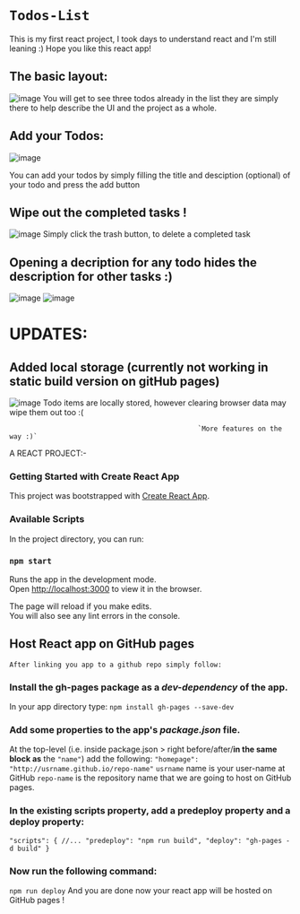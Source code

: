 # `Todos-List`
This is my first react project, I took days to understand react and I'm still leaning :)
Hope you like this react app!

## The basic layout:
![image](https://user-images.githubusercontent.com/79207707/118430768-6bb07780-b6f2-11eb-9a73-9aec4038e3d0.png)
You will get to see three todos already in the list they are simply there to help describe the UI and the project as a whole.

## Add your Todos:
![image](https://user-images.githubusercontent.com/79207707/118430876-b92ce480-b6f2-11eb-9d8c-c9b3812d6885.png)

You can add your todos by simply filling the title and desciption (optional) of your todo and press the add button

## Wipe out the completed tasks !
![image](https://user-images.githubusercontent.com/79207707/118430993-ff824380-b6f2-11eb-8b3f-878775d7cd58.png)
Simply click the trash button, to delete a completed task

## Opening a decription for any todo hides the description for other tasks :)
![image](https://user-images.githubusercontent.com/79207707/118431215-6c95d900-b6f3-11eb-843d-78437619e2c7.png)
![image](https://user-images.githubusercontent.com/79207707/118431256-833c3000-b6f3-11eb-924e-7099a4806568.png)

# UPDATES:
## Added local storage (currently not working in static build version on gitHub pages)
![image](https://user-images.githubusercontent.com/79207707/118431470-107f8480-b6f4-11eb-909a-bd30680c48fe.png)
Todo items are locally stored, however clearing browser data may wipe them out too :(

                                                   `More features on the way :)`
A REACT PROJECT:-
### Getting Started with Create React App

This project was bootstrapped with [Create React App](https://github.com/facebook/create-react-app).

### Available Scripts

In the project directory, you can run:

### `npm start`

Runs the app in the development mode.\
Open [http://localhost:3000](http://localhost:3000) to view it in the browser.

The page will reload if you make edits.\
You will also see any lint errors in the console.

## Host React app on GitHub pages
`After linking you app to a github repo simply follow:`
### Install the gh-pages package as a _dev-dependency_ of the app.
In your app directory type:
`npm install gh-pages --save-dev`

### Add some properties to the app's _package.json_ file.
At the top-level (i.e. inside package.json > right before/after/**in the same block as** the `"name"`) add the following:
`"homepage": "http://usrname.github.io/repo-name"`
`usrname` name is your user-name at GitHub
`repo-name` is the repository name that we are going to host on GitHub pages.

### In the existing scripts property, add a predeploy property and a deploy property:
`"scripts": {
  //...
  "predeploy": "npm run build",
  "deploy": "gh-pages -d build"
}`

### Now run the following command:
`npm run deploy`
And you are done now your react app will be hosted on GitHub pages !
